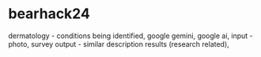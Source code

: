 # bearhack24
dermatology - conditions being identified, google gemini, google ai, 
input - photo, survey
output - similar description results (research related), 
